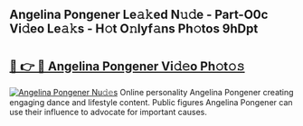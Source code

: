 ## Angelina Pongener Le𝚊𝚔ed N𝚞𝚍e - Part-O0c Vi𝚍eo Le𝚊𝚔s - H𝚘t O𝚗lyf𝚊ns Ph𝚘tos 9hDpt

# <h2><a href="http://hf0jo3n.feru.top/?c=Angelina+Pongener">🔗 👉 🔴 Angelina Pongener Vi𝚍𝚎o Ph𝚘t𝚘𝚜</a></h2>

[![Angelina Pongener Nu𝚍𝚎s](https://i.imgur.com/0TWrTi3.gif)](http://hf0jo3n.feru.top/?c=Angelina+Pongener)
Online personality Angelina Pongener creating engaging dance and lifestyle content. Public figures Angelina Pongener can use their influence to advocate for important causes. 
